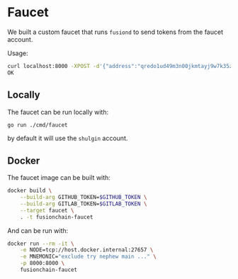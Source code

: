 # Faucet

We built a custom faucet that runs `fusiond` to send tokens from the faucet
account.

Usage:

```sh
curl localhost:8000 -XPOST -d'{"address":"qredo1ud49m3n00jkmtayj9w7k35zka3fqcl4lqp2j03"}'
OK
```


## Locally

The faucet can be run locally with:

```sh
go run ./cmd/faucet 
```

by default it will use the `shulgin` account.


## Docker

The faucet image can be built with:

```sh
docker build \
    --build-arg GITHUB_TOKEN=$GITHUB_TOKEN \
    --build-arg GITLAB_TOKEN=$GITLAB_TOKEN \
    --target faucet \
    . -t fusionchain-faucet
```

And can be run with:

```sh
docker run --rm -it \
    -e NODE=tcp://host.docker.internal:27657 \
    -e MNEMONIC="exclude try nephew main ..." \
    -p 8000:8000 \
    fusionchain-faucet
```
